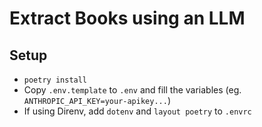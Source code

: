 # Extract Books using an LLM

## Setup

- `poetry install`
- Copy `.env.template` to `.env` and fill the variables (eg. `ANTHROPIC_API_KEY=your-apikey...`)
- If using Direnv, add `dotenv` and `layout poetry` to `.envrc`
